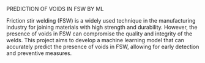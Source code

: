  PREDICTION OF VOIDS IN FSW BY ML

Friction stir welding (FSW) is a widely used technique in the manufacturing industry for joining materials with high strength and durability. However, the presence of voids in FSW can compromise the quality and integrity of the welds. This project aims to develop a machine learning model that can accurately predict the presence of voids in FSW, allowing for early detection and preventive measures.
